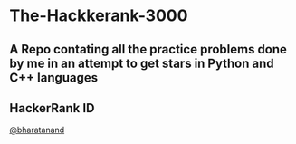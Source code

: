 # The-Hackkerank-3000
## A Repo contating all the practice problems done by me in an attempt to get stars in Python and C++ languages
## HackerRank ID
[@bharatanand](https://www.hackerrank.com/bharatanand)

